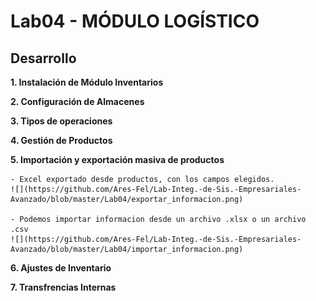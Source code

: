 # Lab04 - MÓDULO LOGÍSTICO
## Desarrollo

**1. Instalación de Módulo Inventarios**

**2. Configuración de Almacenes**

**3. Tipos de operaciones**

**4. Gestión de Productos**

**5. Importación y exportación masiva de productos**

    - Excel exportado desde productos, con los campos elegidos.
    ![](https://github.com/Ares-Fel/Lab-Integ.-de-Sis.-Empresariales-Avanzado/blob/master/Lab04/exportar_informacion.png)

    - Podemos importar informacion desde un archivo .xlsx o un archivo .csv
    ![](https://github.com/Ares-Fel/Lab-Integ.-de-Sis.-Empresariales-Avanzado/blob/master/Lab04/importar_informacion.png)

**6. Ajustes de Inventario**

**7. Transfrencias Internas**
